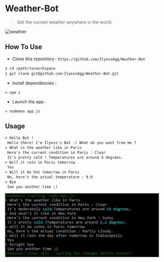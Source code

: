 # Weather-Bot
> Get the current weather anywhere in the world.

![weather](https://www.desktopbackground.org/download/1366x768/2012/05/21/393438_weather-wallpapers_1920x1080_h.jpg)

## How To Use
- Clone this repository : `https://github.com/IlyessAgg/Weather-Bot`

```sh
❯ cd /path/to/workspace
❯ git clone git@github.com:IlyessAgg/Weather-Bot.git
```
- Install dependencies :

```
> npm i
```

- Launch the app :

```
> nodemon app.js
```


## Usage
```
> Hello Bot !
 Hello there! I'm Ilyess's Bot :) What do you want from me ?
> What is the weather like in Paris
 Here's the current condition in Paris : Clear
 It's pretty cold ! Temperatures are around 4 degrees.
> Will it rain in Paris tomorrow
 Yes
> Will it be hot tomorrow in Paris
 No, here's the actual temperature : 9.9
> Bye
 See you another time ;)
```


<p align="center">
  <img src="Botusage.png" alt="UsageImage"/>
</p>
